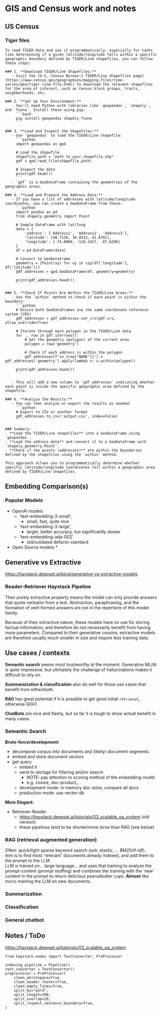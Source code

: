 # GIS and Census work and notes

## US Census

### Tiger files
```
To read TIGER data and use it programmatically, especially for tasks like determining if a given latitude/longitude falls within a specific geographic boundary defined by TIGER/Line shapefiles, you can follow these steps:

### 1. **Download TIGER/Line Shapefiles:**
   - Visit the [U.S. Census Bureau's TIGER/Line Shapefiles page](https://www.census.gov/geographies/mapping-files/time-series/geo/tiger-line-file.html) to download the relevant shapefiles for the area of interest, such as Census block groups, tracts, neighborhoods, etc.

### 2. **Set Up Your Environment:**
   - You'll need Python with libraries like `geopandas`, `shapely`, and `fiona`. Install these using pip:
     ```bash
     pip install geopandas shapely fiona
     ```

### 3. **Load and Inspect the Shapefiles:**
   - Use `geopandas` to load the TIGER/Line shapefile:
     ```python
     import geopandas as gpd

     # Load the shapefile
     shapefile_path = "path_to_your_shapefile.shp"
     gdf = gpd.read_file(shapefile_path)

     # Inspect the data
     print(gdf.head())
     ```
   - `gdf` is a GeoDataFrame containing the geometries of the geographic areas.

### 4. **Load and Prepare the Address Data:**
   - If you have a list of addresses with latitude/longitude coordinates, you can create a GeoDataFrame from these:
     ```python
     import pandas as pd
     from shapely.geometry import Point

     # Sample DataFrame with lat/long
     data = {
         'address': ['Address1', 'Address2', 'Address3'],
         'latitude': [40.7128, 34.0522, 41.8781],
         'longitude': [-74.0060, -118.2437, -87.6298]
     }
     df = pd.DataFrame(data)

     # Convert to GeoDataFrame
     geometry = [Point(xy) for xy in zip(df['longitude'], df['latitude'])]
     gdf_addresses = gpd.GeoDataFrame(df, geometry=geometry)

     print(gdf_addresses.head())
     ```

### 5. **Check If Points Are Within the TIGER/Line Areas:**
   - Use the `within` method to check if each point is within the boundary:
     ```python
     # Ensure both GeoDataFrames use the same coordinate reference system (CRS)
     gdf_addresses = gdf_addresses.set_crs(gdf.crs, allow_override=True)

     # Iterate through each polygon in the TIGER/Line data
     for _, row in gdf.iterrows():
         # Get the geometry (polygon) of the current area
         polygon = row['geometry']

         # Check if each address is within the polygon
         gdf_addresses[f'in_{row["NAME"]}'] = gdf_addresses['geometry'].apply(lambda x: x.within(polygon))

     print(gdf_addresses.head())
     ```

   - This will add a new column to `gdf_addresses` indicating whether each point is inside the specific geographic area defined by the shapefile.

### 6. **Analyze the Results:**
   - You can then analyze or export the results as needed:
     ```python
     # Export to CSV or another format
     gdf_addresses.to_csv('output.csv', index=False)
     ```

### Summary:
- **Load the TIGER/Line shapefiles** into a GeoDataFrame using `geopandas`.
- **Load the address data** and convert it to a GeoDataFrame with `shapely.geometry.Point`.
- **Check if the points (addresses)** are within the boundaries defined by the shapefiles using the `within` method.

This approach allows you to programmatically determine whether specific latitude/longitude coordinates fall within a geographic area defined by TIGER/Line shapefiles.
```

## Embedding Comparison(s)

### Popular Models
* OpenAI models
  * 'text-embedding-3-small',
    * small, fast, quite nice
  * 'text-embedding-3-large',
    * larger, better accuracy, but significantly slower
  * 'text-embedding-ada-002'
    * old/outdated defacto-standard
* Open Source models
  * 


## Generative vs Extractive
https://haystack.deepset.ai/blog/generative-vs-extractive-models

### Reader-Retriever Haystack Pipeline
Their purely extractive property means the model can only provide answers that quote verbatim from a text. Abstraction, paraphrasing, and the formation of well-formed answers are not in the repertoire of this model family.

Because of their extractive nature, these models have no use for storing factual information, and therefore do not necessarily benefit from having more parameters. Compared to their generative cousins, extractive models are therefore usually much smaller in size and require less training data.

## Use cases / contexts
**Semantic search** seems most _trustworthy_ at the moment. Generative ML/AI is quite impressive, but ultimately the challenge of hallucinations makes it difficult to rely on. 

**Summaraization & classification** also do well for those use cases that benefit from either/both.

**RAG** has great potential if it is possible to get good initial `retrieval`, otherwise GIGO

**ChatBots** are nice and flashy, but so far it is tough to show actual benefit in many cases.

### Semantic Search
**Brute-force/development:**
* decompose corpus into documents and (likely) document segments.
* embed and store document vectors
* get query 
  * embed it
  * send to storage for filtering and/or search
    * NOTE: pay attention to scoring method of the embedding model
    * e.g. cosine, doc-product,...
  * development mode: in memory doc store, compare all docs
  * production mode: use vector-db

**More Elegant:**
* Retriever-Reader
  * https://haystack.deepset.ai/tutorials/03_scalable_qa_system (old version)
  * these pipelines tend to be shorter/more terse than RAG (see below)


### RAG (retrieval augmented generation)
Often: quick/light sparse keyword search (solr, elastic, ... BM25/tf-idf).  
Aim is to find most 'relevant' documents already indexed, and add them to the prompt to the LLM.  
LLM is trained on... large language... and uses that training to analyze the prompt-content (prompt stuffing) and combines the training with the 'new' content in the prompt to return delicious peanutbutter cups. 
**Almost** like micro-training the LLM on new documents. 


### Summarization


### Classification


### General chatbot




## Notes / ToDo
https://haystack.deepset.ai/tutorials/03_scalable_qa_system
```from haystack import Pipeline
from haystack.nodes import TextConverter, PreProcessor

indexing_pipeline = Pipeline()
text_converter = TextConverter()
preprocessor = PreProcessor(
    clean_whitespace=True,
    clean_header_footer=True,
    clean_empty_lines=True,
    split_by="word",
    split_length=200,
    split_overlap=20,
    split_respect_sentence_boundary=True,
)
```
